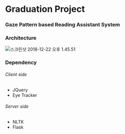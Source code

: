 # Graduation Project
### Gaze Pattern based Reading Assistant System

### Architecture

![스크린샷 2018-12-22 오후 1.45.51](https://i.imgur.com/9XQ8Ux1.png)

### Dependency
###### Client side
- JQuery
- Eye Tracker

###### Server side
- NLTK
- Flask
